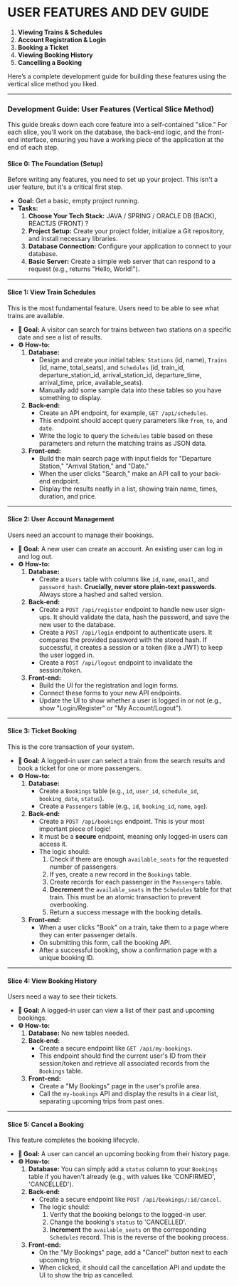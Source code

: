 
# USER FEATURES AND DEV GUIDE

1.  **Viewing Trains & Schedules**
2.  **Account Registration & Login**
3.  **Booking a Ticket**
4.  **Viewing Booking History**
5.  **Cancelling a Booking**

Here’s a complete development guide for building these features using the vertical slice method you liked.

***

### Development Guide: User Features (Vertical Slice Method)

This guide breaks down each core feature into a self-contained "slice." For each slice, you'll work on the database, the back-end logic, and the front-end interface, ensuring you have a working piece of the application at the end of each step.

#### **Slice 0: The Foundation (Setup)**

Before writing any features, you need to set up your project. This isn't a user feature, but it's a critical first step.

* **Goal:** Get a basic, empty project running.
* **Tasks:**
    1.  **Choose Your Tech Stack:** JAVA / SPRING / ORACLE DB (BACK), REACTJS (FRONT) ? 
    2.  **Project Setup:** Create your project folder, initialize a Git repository, and install necessary libraries.
    3.  **Database Connection:** Configure your application to connect to your database.
    4.  **Basic Server:** Create a simple web server that can respond to a request (e.g., returns "Hello, World!").

---

#### **Slice 1: View Train Schedules**

This is the most fundamental feature. Users need to be able to see what trains are available.

* **🎯 Goal:** A visitor can search for trains between two stations on a specific date and see a list of results.
* **⚙️ How-to:**
    1.  **Database:**
        * Design and create your initial tables: `Stations` (id, name), `Trains` (id, name, total_seats), and `Schedules` (id, train_id, departure_station_id, arrival_station_id, departure_time, arrival_time, price, available_seats).
        * Manually add some sample data into these tables so you have something to display.
    2.  **Back-end:**
        * Create an API endpoint, for example, `GET /api/schedules`.
        * This endpoint should accept query parameters like `from`, `to`, and `date`.
        * Write the logic to query the `Schedules` table based on these parameters and return the matching trains as JSON data.
    3.  **Front-end:**
        * Build the main search page with input fields for "Departure Station," "Arrival Station," and "Date."
        * When the user clicks "Search," make an API call to your back-end endpoint.
        * Display the results neatly in a list, showing train name, times, duration, and price. 

---

#### **Slice 2: User Account Management**

Users need an account to manage their bookings.

* **🎯 Goal:** A new user can create an account. An existing user can log in and log out.
* **⚙️ How-to:**
    1.  **Database:**
        * Create a `Users` table with columns like `id`, `name`, `email`, and `password_hash`. **Crucially, never store plain-text passwords.** Always store a hashed and salted version.
    2.  **Back-end:**
        * Create a `POST /api/register` endpoint to handle new user sign-ups. It should validate the data, hash the password, and save the new user to the database.
        * Create a `POST /api/login` endpoint to authenticate users. It compares the provided password with the stored hash. If successful, it creates a session or a token (like a JWT) to keep the user logged in.
        * Create a `POST /api/logout` endpoint to invalidate the session/token.
    3.  **Front-end:**
        * Build the UI for the registration and login forms.
        * Connect these forms to your new API endpoints.
        * Update the UI to show whether a user is logged in or not (e.g., show "Login/Register" or "My Account/Logout").

---

#### **Slice 3: Ticket Booking**

This is the core transaction of your system.

* **🎯 Goal:** A logged-in user can select a train from the search results and book a ticket for one or more passengers.
* **⚙️ How-to:**
    1.  **Database:**
        * Create a `Bookings` table (e.g., `id`, `user_id`, `schedule_id`, `booking_date`, `status`).
        * Create a `Passengers` table (e.g., `id`, `booking_id`, `name`, `age`).
    2.  **Back-end:**
        * Create a `POST /api/bookings` endpoint. This is your most important piece of logic!
        * It must be a **secure** endpoint, meaning only logged-in users can access it.
        * The logic should:
            1.  Check if there are enough `available_seats` for the requested number of passengers.
            2.  If yes, create a new record in the `Bookings` table.
            3.  Create records for each passenger in the `Passengers` table.
            4.  **Decrement** the `available_seats` in the `Schedules` table for that train. This must be an atomic transaction to prevent overbooking.
            5.  Return a success message with the booking details.
    3.  **Front-end:**
        * When a user clicks "Book" on a train, take them to a page where they can enter passenger details.
        * On submitting this form, call the booking API.
        * After a successful booking, show a confirmation page with a unique booking ID.

---

#### **Slice 4: View Booking History**

Users need a way to see their tickets.

* **🎯 Goal:** A logged-in user can view a list of their past and upcoming bookings.
* **⚙️ How-to:**
    1.  **Database:** No new tables needed.
    2.  **Back-end:**
        * Create a secure endpoint like `GET /api/my-bookings`.
        * This endpoint should find the current user's ID from their session/token and retrieve all associated records from the `Bookings` table.
    3.  **Front-end:**
        * Create a "My Bookings" page in the user's profile area.
        * Call the `my-bookings` API and display the results in a clear list, separating upcoming trips from past ones.

---

#### **Slice 5: Cancel a Booking**

This feature completes the booking lifecycle.

* **🎯 Goal:** A user can cancel an upcoming booking from their history page.
* **⚙️ How-to:**
    1.  **Database:** You can simply add a `status` column to your `Bookings` table if you haven't already (e.g., with values like 'CONFIRMED', 'CANCELLED').
    2.  **Back-end:**
        * Create a secure endpoint like `POST /api/bookings/:id/cancel`.
        * The logic should:
            1.  Verify that the booking belongs to the logged-in user.
            2.  Change the booking's `status` to 'CANCELLED'.
            3.  **Increment** the `available_seats` on the corresponding `Schedules` record. This is the reverse of the booking process.
    3.  **Front-end:**
        * On the "My Bookings" page, add a "Cancel" button next to each upcoming trip.
        * When clicked, it should call the cancellation API and update the UI to show the trip as cancelled.
